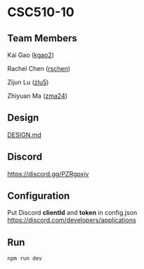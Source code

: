 # CSC510-10
## Team Members

Kai Gao ([kgao2](mailto:kgao2@ncsu.edu))

Rachel Chen ([rschen](mailto:rschen@ncsu.edu))

Zijun Lu ([zlu5](mailto:zlu5@ncsu.edu))

Zhiyuan Ma ([zma24](mailto:zma24@ncsu.edu))

## Design

[DESIGN.md](DESIGN.md)

## Discord
https://discord.gg/PZRgpxjv

## Configuration
Put Discord **clientId** and **token** in config.json
https://discord.com/developers/applications

## Run
```shell
npm run dev
```
